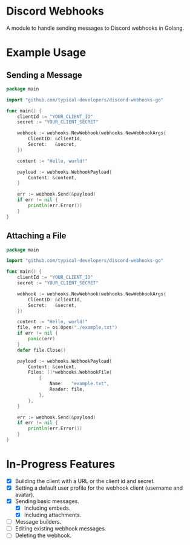 # Discord Webhooks
A module to handle sending messages to Discord webhooks in Golang.

# Example Usage
## Sending a Message
```go
package main

import "github.com/typical-developers/discord-webhooks-go"

func main() {
    clientId := "YOUR_CLIENT_ID"
    secret := "YOUR_CLIENT_SECRET"

    webhook := webhooks.NewWebhook(webhooks.NewWebhookArgs{
		ClientID: &clientId,
		Secret:   &secret,
	})

    content := "Hello, world!"

    payload := webhooks.WebhookPayload{
        Content: &content,
    }

    err := webhook.Send(&payload)
    if err != nil {
        println(err.Error())
    }
}
```

## Attaching a File
```go
package main

import "github.com/typical-developers/discord-webhooks-go"

func main() {
    clientId := "YOUR_CLIENT_ID"
    secret := "YOUR_CLIENT_SECRET"

    webhook := webhooks.NewWebhook(webhooks.NewWebhookArgs{
		ClientID: &clientId,
		Secret:   &secret,
	})

    content := "Hello, world!"
    file, err := os.Open("./example.txt")
    if err != nil {
        panic(err)
    }
    defer file.Close()

    payload := webhooks.WebhookPayload{
        Content: &content,
        Files: []*webhooks.WebhookFile{
            {
                Name:   "example.txt",
                Reader: file,
            },
        },
    }

    err := webhook.Send(&payload)
    if err != nil {
        println(err.Error())
    }
}
```

# In-Progress Features
- [x] Building the client with a URL or the client id and secret.
- [x] Setting a default user profile for the webhook client (username and avatar).
- [x] Sending basic messages.
  - [x] Including embeds.
  - [x] Including attachments.
- [ ] Message builders.
- [ ] Editing existing webhook messages.
- [ ] Deleting the webhook.